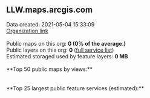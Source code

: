 <h2>LLW.maps.arcgis.com</h2> Data created: 2021-05-04 15:33:09 <br /><a target='new' href='https://LLW.maps.arcgis.com'>Organization link</a><br /><br />Public maps on this org: <b>0 (0% of the average.)</b><br />Public layers on this org: <b>0 </b>(<a target='new' href='https://services.arcgis.com/dKeo81s0TcpFEGcL/ArcGIS/rest/services'>full service list</a>)<br />Estimated storaged used by feature layers: <b>0 MB</b><br /><br />**Top 50 public maps by views:**<br /><br /><br />**Top 25 largest public feature services (estimated):**<br />